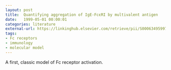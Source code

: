 ```yaml
---
layout: post
title:  Quantifying aggregation of IgE-FcϵRI by multivalent antigen
date:   1999-05-01 00:00:01
categories: literature
external-url: https://linkinghub.elsevier.com/retrieve/pii/S0006349599773972
tags:
- Fc receptors
- immunology
- molecular model
---
```

A first, classic model of Fc receptor activation.